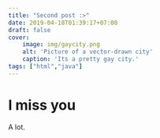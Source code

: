 ```yaml
---
title: "Second post :>"
date: 2019-04-18T01:39:17+07:00
draft: false
cover:
    image: img/gaycity.png
    alt: 'Picture of a vector-drawn city'
    caption: 'Its a pretty gay city.'
tags: ["html","java"]
---
```


# I miss you

A lot.
